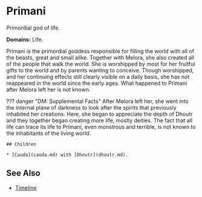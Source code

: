 # Primani

Primordial god of life.

**Domains:** Life.

Primani is the primordial goddess responsible for filling the world with all of the beasts, great and small alike. Together with Melora, she also created all of the people that walk the world. She is worshipped by most for her fruitful gifts to the world and by parents wanting to conceive. Though worshipped, and her continuing effects  still clearly visible on a daily basis, she has not reappeared in the world since the early ages. What happened to Primani after Melora left her is not known.

??? danger "DM: Supplemental Facts"
    After Melora left her, she went into the internal plane of darkness to look after the spirits that previously inhabited her creations. Here, she began to appreciate the depth of Dhoutr and they together began creating more life, mostly deities. The fact that all life can trace its life to Primani, even monstrous and terrible, is not known to the inhabitants of the living world.

    ## Children

    * [Cauda](cauda.md) with [Dhoutr](dhoutr.md).

## See Also

- [Timeline](../lore/timeline.md)

